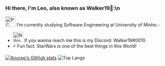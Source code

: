 ### Hi there, I'm Leo, also known as Walker19👋:\n
<a href="https://emoji.gg/emoji/5028-pc"><img src="https://emoji.gg/assets/emoji/5028-pc.png" width="32px" height="32px" alt="PC"></a> I’m currently studying Software Engineering at University of Minho.- 
- <a href="https://emoji.gg/emoji/3190-nitrobadgesroll"><img src="https://emoji.gg/assets/emoji/3190-nitrobadgesroll.gif" width="32px" height="32px" alt="NitroBadgesRoll"></a> If you wanna reach me this is my Discord: Walker19#0010. 
- ⚡ Fun fact: StarWars is one of the best things in this World!


[![Anurag's GitHub stats](https://github-readme-stats.vercel.app/api?username=Leonardo1924&show_icons=true&theme=gruvbox)](https://github.com/anuraghazra/github-readme-stats) ![Top Langs](https://github-readme-stats.vercel.app/api/top-langs/?username=Leonardo1924&layout=compact&theme=gruvbox)

